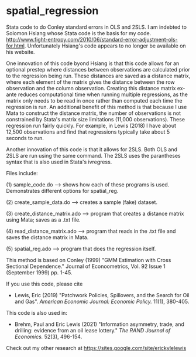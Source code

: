
# spatial_regression
Stata code to do Conley standard errors in OLS and 2SLS. I am indebted to Solomon Hsiang whose Stata code is the basis for my code. http://www.fight-entropy.com/2010/06/standard-error-adjustment-ols-for.html. Unfortunately Hsiang's code appears to no longer be available on his website.

One innovation of this code byond Hsiang is that this code allows for an optional prestep where distances between observations are calculated prior to the regression being run. These distances are saved as a distance matrix, where each element of the matrix gives the distance between the row observation and the column observation. Creating this distance matrix ex-ante reduces computational time when running multiple regressions, as the matrix only needs to be read in once rather than computed each time the regression is run. An additional benefit of this method is that because I use Mata to construct the distance matrix, the number of observations is not constrained by Stata's matrix size limitations (11,000 observations). These regression run fairly quickly. For example, in Lewis (2018) I have about 12,500 observations and find that regressions typically take about 5 seconds to run.

Another innovation of this code is that it allows for 2SLS. Both OLS and 2SLS are run using the same command. The 2SLS uses the parantheses syntax that is also used in Stata's ivregress.

Files include:

(1) sample_code.do --> shows how each of these programs is used. Demonstrates different options for spatial_reg.

(2) create_sample_data.do --> creates a sample (fake) dataset.

(3) create_distance_matrix.ado --> program that creates a distance matrix using Mata; saves as a .txt file.

(4) read_distance_matrix.ado --> program that reads in the .txt file and saves the distance matrix in Mata.

(5) spatial_reg.ado --> program that does the regression itself.

This method is based on Conley (1999) "GMM Estimation with Cross Sectional Dependence." Journal of Econoometrics, Vol. 92 Issue 1 (September 1999) pp. 1-45.

If you use this code, please cite 

- Lewis, Eric (2019) "Patchwork Policies, Spillovers, and the Search for Oil and Gas". _American Economic Journal: Economic Policy._ 11(1), 380-405. 

This code is also used in:

- Brehm, Paul and Eric Lewis (2021) "Information asymmetry, trade, and drilling: evidence from an oil lease lottery." _The RAND Journal of Economics._ 52(3), 496-154.

Check out my other research at https://sites.google.com/site/erickylelewis
